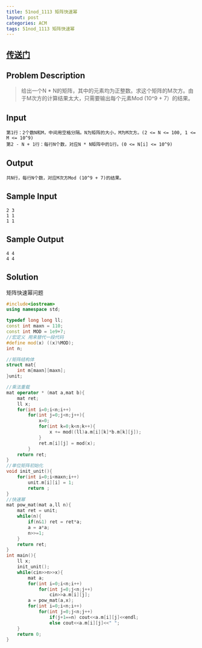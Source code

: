 ```yaml
---
title: 51nod_1113 矩阵快速幂
layout: post
categories: ACM
tags: 51nod_1113 矩阵快速幂
---
```

## [传送门](http://www.51nod.com/Challenge/Problem.html#!#problemId=1113)

## Problem Description

>给出一个N * N的矩阵，其中的元素均为正整数。求这个矩阵的M次方。由于M次方的计算结果太大，只需要输出每个元素Mod (10^9 + 7）的结果。

## Input

```
第1行：2个数N和M，中间用空格分隔。N为矩阵的大小，M为M次方。(2 <= N <= 100, 1 <= M <= 10^9)
第2 - N + 1行：每行N个数，对应N * N矩阵中的1行。(0 <= N[i] <= 10^9)
```

## Output

```
共N行，每行N个数，对应M次方Mod (10^9 + 7)的结果。
```

## Sample Input

```
2 3
1 1
1 1
```

## Sample Output

```
4 4
4 4
```

## Solution

矩阵快速幂问题

```c++
#include<iostream>
using namespace std;

typedef long long ll;
const int maxn = 110;
const int MOD = 1e9+7;
//宏定义 用来替代一段代码
#define mod(x) ((x)%MOD);
int n;

//矩阵结构体
struct mat{
    int m[maxn][maxn];
}unit;

//乘法重载
mat operator * (mat a,mat b){
    mat ret;
    ll x;
    for(int i=0;i<n;i++)
        for(int j=0;j<n;j++){
            x=0;
            for(int k=0;k<n;k++){
                x += mod((ll)a.m[i][k]*b.m[k][j]);
            }
            ret.m[i][j] = mod(x);
        }
    return ret;
}
//单位矩阵初始化
void init_unit(){
    for(int i=0;i<maxn;i++)
        unit.m[i][i] = 1;
        return ;
}
//快速幂
mat pow_mat(mat a,ll n){
    mat ret = unit;
    while(n){
        if(n&1) ret = ret*a;
        a = a*a;
        n>>=1;
    }
    return ret;
}
int main(){
    ll x;
    init_unit();
    while(cin>>n>>x){
        mat a;
        for(int i=0;i<n;i++)
            for(int j=0;j<n;j++)
                cin>>a.m[i][j];
        a = pow_mat(a,x);
        for(int i=0;i<n;i++)
            for(int j=0;j<n;j++)
                if(j+1==n) cout<<a.m[i][j]<<endl;
                else cout<<a.m[i][j]<<" ";
    }
    return 0;
}
```